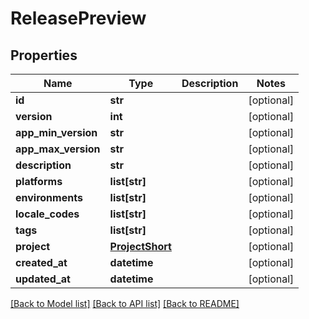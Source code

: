 # ReleasePreview

## Properties
Name | Type | Description | Notes
------------ | ------------- | ------------- | -------------
**id** | **str** |  | [optional] 
**version** | **int** |  | [optional] 
**app_min_version** | **str** |  | [optional] 
**app_max_version** | **str** |  | [optional] 
**description** | **str** |  | [optional] 
**platforms** | **list[str]** |  | [optional] 
**environments** | **list[str]** |  | [optional] 
**locale_codes** | **list[str]** |  | [optional] 
**tags** | **list[str]** |  | [optional] 
**project** | [**ProjectShort**](ProjectShort.md) |  | [optional] 
**created_at** | **datetime** |  | [optional] 
**updated_at** | **datetime** |  | [optional] 

[[Back to Model list]](../README.md#documentation-for-models) [[Back to API list]](../README.md#documentation-for-api-endpoints) [[Back to README]](../README.md)


